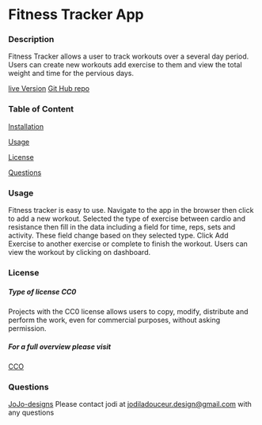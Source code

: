 # Fitness Tracker App

### Description
Fitness Tracker allows a user to track workouts over a several day period. Users can create new workouts add exercise to them and view the total weight and time for the pervious days.

[live Version](https://https://coolfitness.herokuapp.com/)
[Git Hub repo](https://github.com/JoJo-designs/fitnessTracker)

  ### Table of Content
  [Installation](#Installation)

  [Usage](#Usage)

  [License](#License)

  [Questions](#Questions)

  ### Usage
  Fitness tracker is easy to use. Navigate to the app in the browser then click to add a new workout. Selected the type of exercise between cardio and resistance then fill in the data including a field for time, reps, sets and activity. These field change based on they selected type. Click Add Exercise to another exercise or complete to finish the workout. Users can view the workout by clicking on dashboard. 

  ### License
  ##### Type of license CC0
  Projects with the CC0 license allows users to copy, modify, distribute and perform the work, even for commercial purposes, without asking permission.
 ##### For a full overview please visit
[CCO](https://creativecommons.org/publicdomain/zero/1.0/legalcode)  
  
  ### Questions
  [JoJo-designs](https://github.com/JoJo-designs)
  Please contact jodi at jodiladouceur.design@gmail.com with any questions